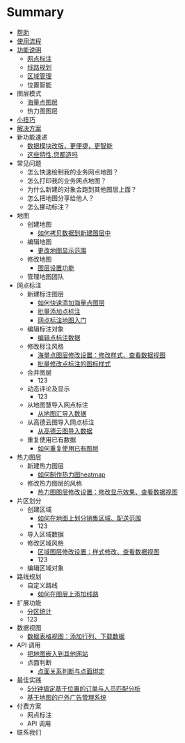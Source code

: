 # Summary

* [帮助](README.md)
* [使用流程](shi_yong_liu_cheng.md)
* [功能说明](chapter1.md)
   * [网点标注](网点标注|地图无忧—小百科)
   * [线路规划](xian_lu_gui_hua.md)
   * [区域管理](qu_yu_guan_li.md)
   * 位置智能
* 图层模式
   * [海量点图层](hai_liang_dian_tu_ceng.md)
   * 热力图图层
* [小技巧](xiao_ji_qiao.md)
* [解决方案](jie_jue_fang_an.md)
* 新功能速递
   * [数据模块改版，更便捷，更智能](shu_ju_mo_kuai_gai_ban_ff0c_geng_bian_jie_ff0c_geng_zhi_neng.md)
   * [这些特性,您都造吗](zhe_xie_te_60272c_nin_du_zao_ma.md)
* 常见问题
   * 怎么快速绘制我的业务网点地图？
   * 怎么打印我的业务网点地图？
   * 为什么新建的对象会跑到其他图层上面？
   * 怎么把地图分享给他人？
   * 怎么挪动标注？
* 地图
   * 创建地图
       * [如何拷贝数据到新建图层中](ru_he_kao_bei_shu_ju_dao_xin_jian_tu_ceng_zhong.md)
   * 编辑地图
       * [更改地图显示范围](geng_gai_di_tu_xian_shi_fan_wei.md)
   * 修改地图
       * [图层设置功能](tu_ceng_she_zhi_gong_neng.md)
   * 管理地图团队
* 网点标注
   * 新建标注图层
       * [如何快速添加海量点图层](ru_he_kuai_su_tian_jia_hai_liang_dian_tu_ceng.md)
       * [批量添加点标注](pi_liang_tian_jia_dian_biao_zhu.md)
       * [网点标注地图入门](wang_dian_biao_zhu_di_tu_ru_men.md)
   * 编辑标注对象
       * [编辑点标注数据](bian_ji_dian_biao_zhu_shu_ju.md)
   * 修改标注风格
       * [海量点图层修改设置：修改样式、查看数据视图](hai_liang_dian_tu_ceng_xiu_gai_she_zhi_ff1a_xiu_gai_yang_shi_3001_cha_kan_shu_ju_shi_tu.md)
       * [批量修改点标注的图标样式](pi_liang_xiu_gai_dian_biao_zhu_de_tu_biao_yang_shi.md)
   * 合并图层
       * 123
   * 动态评论及显示
       * 123
   * 从地图慧导入网点标注
       * [从地图汇导入数据](cong_di_tu_hui_dao_ru_shu_ju.md)
   * 从高德云图导入网点标注
       * [从高德云图导入数据](cong_gao_de_yun_tu_dao_ru_shu_ju.md)
   * 重复使用已有数据
       * [如何重复使用已有图层](ru_he_zhong_fu_shi_yong_yi_you_tu_ceng.md)
* 热力图层
   * 新建热力图层
       * [如何制作热力图heatmap](ru_he_zhi_zuo_re_li_tu_heatmap.md)
   * 修改热力图层的风格
       * [热力图图层修改设置：修改显示效果、查看数据视图](re_li_tu_tu_ceng_xiu_gai_she_zhi_ff1a_xiu_gai_xian_shi_xiao_guo_3001_cha_kan_shu_ju_shi_tu.md)
* 片区划分
   * 创建区域
       * [如何在地图上划分销售区域、配送范围](ji_yu_wei_zhi_de_ding_dan_yu_ren_yuan_pi_pei_fen_xi.md)
       * 123
   * 导入区域数据
   * 修改区域风格
       * [区域图层修改设置：样式修改、查看数据视图](qu_yu_tu_ceng_xiu_gai_she_zhi_ff1a_yang_shi_xiu_gai_3001_cha_kan_shu_ju_shi_tu.md)
       * 123
   * 编辑区域对象
* 路线规划
   * 自定义路线
       * [如何在图层上添加线路](ru_he_zai_tu_ceng_shang_tian_jia_xian_lu.md)
* 扩展功能
   * [分区统计](fen_qu_tong_ji.md)
   * 123
* 数据视图
   * [数据表格视图：添加行列、下载数据](shu_ju_biao_ge_shi_tu_ff1a_tian_jia_xing_lie_3001_xia_zai_shu_ju.md)
* API 调用
   * [把地图嵌入到其他网站](ba_di_tu_qian_ru_dao_qi_ta_wang_zhan.md)
   * 点面判断
       * [点面关系判断与点面绑定](dian_mian_guan_xi_pan_duan_yu_dian_mian_bang_ding.md)
* 最佳实践
   * [5分钟搞定基于位置的订单与人员匹配分析](5fen_zhong_gao_ding_ji_yu_wei_zhi_de_ding_dan_yu_ren_yuan_pi_pei_fen_xi.md)
   * [基于地图的户外广告管理系统](ji_yu_di_tu_de_hu_wai_guang_gao_guan_li_xi_tong.md)
* 付费方案
   * 网点标注
   * API 调用
* 联系我们


